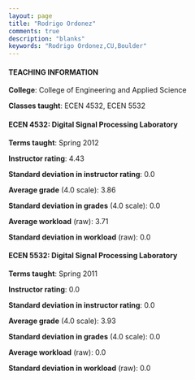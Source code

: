 ```yaml
---
layout: page
title: "Rodrigo Ordonez" 
comments: true
description: "blanks"
keywords: "Rodrigo Ordonez,CU,Boulder"
---
```

<head>
<script src="https://ajax.googleapis.com/ajax/libs/jquery/2.1.3/jquery.min.js"></script>
<script src="https://dl.dropboxusercontent.com/s/pc42nxpaw1ea4o9/highcharts.js?dl=0"></script>
<!-- <script src="../assets/js/highcharts.js"></script> -->
<style type="text/css">@font-face {
	font-family: "Bebas Neue";
	src: url(https://www.filehosting.org/file/details/544349/BebasNeue Regular.otf) format("opentype");
	}
	h1.Bebas { 
		font-family: "Bebas Neue", Verdana, Tahoma;
	}
</style>
</head>
	   
#### TEACHING INFORMATION

**College**: College of Engineering and Applied Science

**Classes taught**: ECEN 4532, ECEN 5532

#### ECEN 4532: Digital Signal Processing Laboratory

**Terms taught**: Spring 2012

**Instructor rating**: 4.43

**Standard deviation in instructor rating**: 0.0

**Average grade** (4.0 scale): 3.86

**Standard deviation in grades** (4.0 scale): 0.0

**Average workload** (raw): 3.71

**Standard deviation in workload** (raw): 0.0

#### ECEN 5532: Digital Signal Processing Laboratory

**Terms taught**: Spring 2011

**Instructor rating**: 0.0

**Standard deviation in instructor rating**: 0.0

**Average grade** (4.0 scale): 3.93

**Standard deviation in grades** (4.0 scale): 0.0

**Average workload** (raw): 0.0

**Standard deviation in workload** (raw): 0.0

